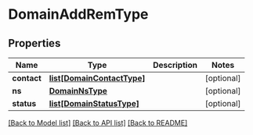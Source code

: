 # DomainAddRemType

## Properties
Name | Type | Description | Notes
------------ | ------------- | ------------- | -------------
**contact** | [**list[DomainContactType]**](DomainContactType.md) |  | [optional] 
**ns** | [**DomainNsType**](DomainNsType.md) |  | [optional] 
**status** | [**list[DomainStatusType]**](DomainStatusType.md) |  | [optional] 

[[Back to Model list]](../README.md#documentation-for-models) [[Back to API list]](../README.md#documentation-for-api-endpoints) [[Back to README]](../README.md)

